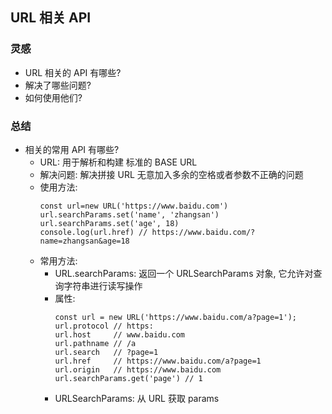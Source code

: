 ## URL 相关 API

### 灵感

- URL 相关的 API 有哪些?
- 解决了哪些问题?
- 如何使用他们?

### 总结

- 相关的常用 API 有哪些?
  - URL: 用于解析和构建 标准的 BASE URL
  - 解决问题: 解决拼接 URL 无意加入多余的空格或者参数不正确的问题
  - 使用方法:
    ```
    const url=new URL('https://www.baidu.com')
    url.searchParams.set('name', 'zhangsan')
    url.searchParams.set('age', 18)
    console.log(url.href) // https://www.baidu.com/?name=zhangsan&age=18
    ```
  - 常用方法:
    - URL.searchParams: 返回一个 URLSearchParams 对象, 它允许对查询字符串进行读写操作
    - 属性:
      ```
      const url = new URL('https://www.baidu.com/a?page=1');
      url.protocol // https:
      url.host     // www.baidu.com
      url.pathname // /a
      url.search   // ?page=1
      url.href     // https://www.baidu.com/a?page=1
      url.origin   // https://www.baidu.com
      url.searchParams.get('page') // 1
      ```
    - URLSearchParams: 从 URL 获取 params
